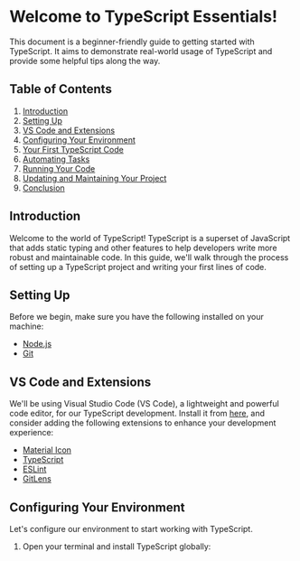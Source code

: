 # Welcome to TypeScript Essentials!

This document is a beginner-friendly guide to getting started with TypeScript. It aims to demonstrate real-world usage of TypeScript and provide some helpful tips along the way.

## Table of Contents
1. [Introduction](#introduction)
2. [Setting Up](#setting-up)
3. [VS Code and Extensions](#vs-code-and-extensions)
4. [Configuring Your Environment](#configuring-your-environment)
5. [Your First TypeScript Code](#your-first-typescript-code)
6. [Automating Tasks](#automating-tasks)
7. [Running Your Code](#running-your-code)
8. [Updating and Maintaining Your Project](#updating-and-maintaining-your-project)
9. [Conclusion](#conclusion)

## Introduction

Welcome to the world of TypeScript! TypeScript is a superset of JavaScript that adds static typing and other features to help developers write more robust and maintainable code. In this guide, we'll walk through the process of setting up a TypeScript project and writing your first lines of code.

## Setting Up

Before we begin, make sure you have the following installed on your machine:
- [Node.js](https://nodejs.org/en/download/current)
- [Git](https://git-scm.com/downloads)

## VS Code and Extensions

We'll be using Visual Studio Code (VS Code), a lightweight and powerful code editor, for our TypeScript development. Install it from [here](https://code.visualstudio.com/), and consider adding the following extensions to enhance your development experience:
- [Material Icon](https://marketplace.visualstudio.com/items?itemName=PKief.material-icon-theme)
- [TypeScript](https://marketplace.visualstudio.com/items?itemName=ms-vscode.vscode-typescript-next)
- [ESLint](https://marketplace.visualstudio.com/items?itemName=dbaeumer.vscode-eslint)
- [GitLens](https://marketplace.visualstudio.com/items?itemName=eamodio.gitlens)

## Configuring Your Environment

Let's configure our environment to start working with TypeScript.

1. Open your terminal and install TypeScript globally:
